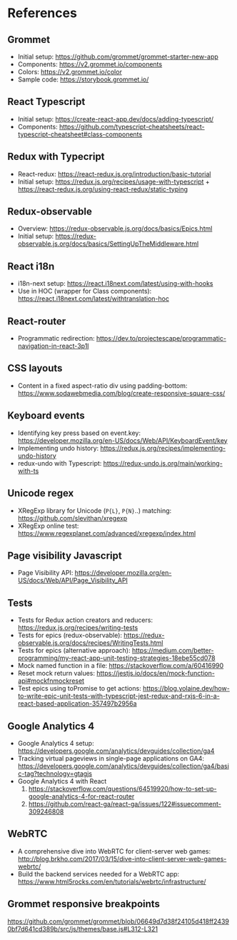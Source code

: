 # References

## Grommet
* Initial setup: https://github.com/grommet/grommet-starter-new-app
* Components: https://v2.grommet.io/components
* Colors: https://v2.grommet.io/color
* Sample code: https://storybook.grommet.io/

## React Typescript
* Initial setup: https://create-react-app.dev/docs/adding-typescript/
* Components: https://github.com/typescript-cheatsheets/react-typescript-cheatsheet#class-components

## Redux with Typecript
* React-redux: https://react-redux.js.org/introduction/basic-tutorial
* Initial setup: https://redux.js.org/recipes/usage-with-typescript + https://react-redux.js.org/using-react-redux/static-typing

## Redux-observable
* Overview: https://redux-observable.js.org/docs/basics/Epics.html
* Initial setup: https://redux-observable.js.org/docs/basics/SettingUpTheMiddleware.html

## React i18n
* i18n-next setup: https://react.i18next.com/latest/using-with-hooks
* Use in HOC (wrapper for Class components): https://react.i18next.com/latest/withtranslation-hoc

## React-router
* Programmatic redirection: https://dev.to/projectescape/programmatic-navigation-in-react-3p1l

## CSS layouts
* Content in a fixed aspect-ratio div using padding-bottom: https://www.sodawebmedia.com/blog/create-responsive-square-css/

## Keyboard events
* Identifying key press based on event.key: https://developer.mozilla.org/en-US/docs/Web/API/KeyboardEvent/key
* Implementing undo history: https://redux.js.org/recipes/implementing-undo-history
* redux-undo with Typescript: https://redux-undo.js.org/main/working-with-ts

## Unicode regex
* XRegExp library for Unicode (`P{L}`, `P{N}`..) matching: https://github.com/slevithan/xregexp
* XRegExp online test: https://www.regexplanet.com/advanced/xregexp/index.html

## Page visibility Javascript
* Page Visibility API: https://developer.mozilla.org/en-US/docs/Web/API/Page_Visibility_API

## Tests
* Tests for Redux action creators and reducers: https://redux.js.org/recipes/writing-tests
* Tests for epics (redux-observable): https://redux-observable.js.org/docs/recipes/WritingTests.html
* Tests for epics (alternative approach): https://medium.com/better-programming/my-react-app-unit-testing-strategies-18ebe55cd078
* Mock named function in a file: https://stackoverflow.com/a/60416990
* Reset mock return values: https://jestjs.io/docs/en/mock-function-api#mockfnmockreset
* Test epics using toPromise to get actions: https://blog.yolaine.dev/how-to-write-epic-unit-tests-with-typescript-jest-redux-and-rxjs-6-in-a-react-based-application-357497b2956a

## Google Analytics 4
* Google Analytics 4 setup: https://developers.google.com/analytics/devguides/collection/ga4
* Tracking virtual pageviews in single-page applications on GA4: https://developers.google.com/analytics/devguides/collection/ga4/basic-tag?technology=gtagjs
* Google Analytics 4 with React
  1. https://stackoverflow.com/questions/64519920/how-to-set-up-google-analytics-4-for-react-router
  2. https://github.com/react-ga/react-ga/issues/122#issuecomment-309246808

## WebRTC
* A comprehensive dive into WebRTC for client-server web games: http://blog.brkho.com/2017/03/15/dive-into-client-server-web-games-webrtc/
* Build the backend services needed for a WebRTC app: https://www.html5rocks.com/en/tutorials/webrtc/infrastructure/

## Grommet responsive breakpoints
https://github.com/grommet/grommet/blob/06649d7d38f24105d418ff24390bf7d641cd389b/src/js/themes/base.js#L312-L321
